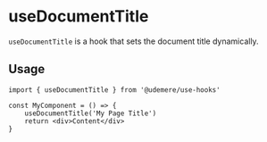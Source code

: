 # useDocumentTitle

`useDocumentTitle` is a hook that sets the document title dynamically.

## Usage

```tsx
import { useDocumentTitle } from '@udemere/use-hooks'

const MyComponent = () => {
	useDocumentTitle('My Page Title')
	return <div>Content</div>
}
```
